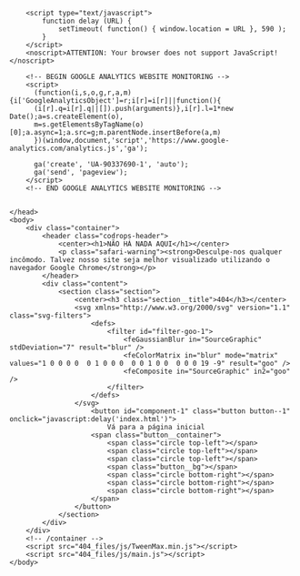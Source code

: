 <!DOCTYPE html>
<html lang="pt-BR" class="no-js">
	<head>
		<meta charset="UTF-8" />
		<meta http-equiv="X-UA-Compatible" content="IE=edge">
		<meta name="viewport" content="width=device-width, initial-scale=1">
		<title>ERRO 404 | LAMBE QUE EU GOSTO</title>
		<link rel="shortcut icon" href="favicon.ico">
		<link rel="stylesheet" type="text/css" href="404_files/css/normalize.css" />
		<link rel="stylesheet" type="text/css" href="404_files/css/main.css" />
		<!--[if IE]>
			<script src="http://html5shiv.googlecode.com/svn/trunk/html5.js"></script>
		<![endif]-->
		<link href='https://fonts.googleapis.com/css?family=Montserrat|Fredoka+One' rel='stylesheet' type='text/css'>

        <script type="text/javascript">
            function delay (URL) {
                setTimeout( function() { window.location = URL }, 590 );
            }
        </script>
        <noscript>ATTENTION: Your browser does not support JavaScript!</noscript>

        <!-- BEGIN GOOGLE ANALYTICS WEBSITE MONITORING -->
        <script>
          (function(i,s,o,g,r,a,m){i['GoogleAnalyticsObject']=r;i[r]=i[r]||function(){
          (i[r].q=i[r].q||[]).push(arguments)},i[r].l=1*new Date();a=s.createElement(o),
          m=s.getElementsByTagName(o)[0];a.async=1;a.src=g;m.parentNode.insertBefore(a,m)
          })(window,document,'script','https://www.google-analytics.com/analytics.js','ga');

          ga('create', 'UA-90337690-1', 'auto');
          ga('send', 'pageview');
        </script>
        <!-- END GOOGLE ANALYTICS WEBSITE MONITORING -->


	</head>
	<body>
		<div class="container">
			<header class="codrops-header">
				<center><h1>NÃO HÁ NADA AQUI</h1></center>
				<p class="safari-warning"><strong>Desculpe-nos qualquer incômodo. Talvez nosso site seja melhor visualizado utilizando o navegador Google Chrome</strong></p>
			</header>
			<div class="content">
				<section class="section">
					<center><h3 class="section__title">404</h3></center>
					<svg xmlns="http://www.w3.org/2000/svg" version="1.1" class="svg-filters">
						<defs>
							<filter id="filter-goo-1">
								<feGaussianBlur in="SourceGraphic" stdDeviation="7" result="blur" />
								<feColorMatrix in="blur" mode="matrix" values="1 0 0 0 0  0 1 0 0 0  0 0 1 0 0  0 0 0 19 -9" result="goo" />
								<feComposite in="SourceGraphic" in2="goo" />
							</filter>
						</defs>
					</svg>
                        <button id="component-1" class="button button--1" onclick="javascript:delay('index.html')">
                            Vá para a página inicial
						<span class="button__container">
							<span class="circle top-left"></span>
							<span class="circle top-left"></span>
							<span class="circle top-left"></span>
							<span class="button__bg"></span>
							<span class="circle bottom-right"></span>
							<span class="circle bottom-right"></span>
							<span class="circle bottom-right"></span>
						</span>
					</button>
				</section>
			</div>
		</div>
		<!-- /container -->
		<script src="404_files/js/TweenMax.min.js"></script>
		<script src="404_files/js/main.js"></script>
	</body>
</html>

